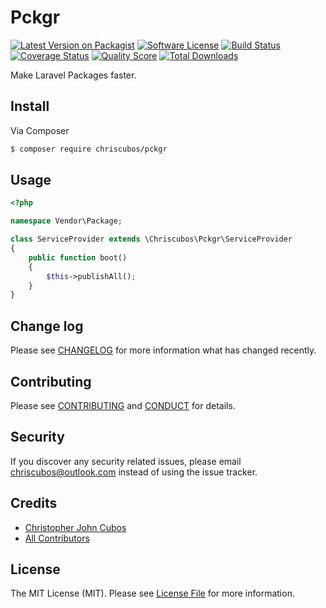 # Pckgr

[![Latest Version on Packagist][ico-version]][link-packagist]
[![Software License][ico-license]](LICENSE.md)
[![Build Status][ico-travis]][link-travis]
[![Coverage Status][ico-scrutinizer]][link-scrutinizer]
[![Quality Score][ico-code-quality]][link-code-quality]
[![Total Downloads][ico-downloads]][link-downloads]


Make Laravel Packages faster.

## Install

Via Composer

``` bash
$ composer require chriscubos/pckgr
```

## Usage

``` php
<?php

namespace Vendor\Package;

class ServiceProvider extends \Chriscubos\Pckgr\ServiceProvider
{
    public function boot()
    {
        $this->publishAll();
    }
}

```

## Change log

Please see [CHANGELOG](CHANGELOG.md) for more information what has changed recently.

## Contributing

Please see [CONTRIBUTING](CONTRIBUTING.md) and [CONDUCT](CONDUCT.md) for details.

## Security

If you discover any security related issues, please email chriscubos@outlook.com instead of using the issue tracker.

## Credits

- [Christopher John Cubos][link-author]
- [All Contributors][link-contributors]

## License

The MIT License (MIT). Please see [License File](LICENSE.md) for more information.

[ico-version]: https://img.shields.io/packagist/v/chriscubos/pckgr.svg?style=flat-square
[ico-license]: https://img.shields.io/badge/license-MIT-brightgreen.svg?style=flat-square
[ico-travis]: https://img.shields.io/travis/chriscubos/pckgr/master.svg?style=flat-square
[ico-scrutinizer]: https://img.shields.io/scrutinizer/coverage/g/chriscubos/pckgr.svg?style=flat-square
[ico-code-quality]: https://img.shields.io/scrutinizer/g/chriscubos/pckgr.svg?style=flat-square
[ico-downloads]: https://img.shields.io/packagist/dt/chriscubos/pckgr.svg?style=flat-square

[link-packagist]: https://packagist.org/packages/chriscubos/pckgr
[link-travis]: https://travis-ci.org/chriscubos/pckgr
[link-scrutinizer]: https://scrutinizer-ci.com/g/chriscubos/pckgr/code-structure
[link-code-quality]: https://scrutinizer-ci.com/g/chriscubos/pckgr
[link-downloads]: https://packagist.org/packages/chriscubos/pckgr
[link-author]: https://github.com/chriscubos
[link-contributors]: ../../contributors
